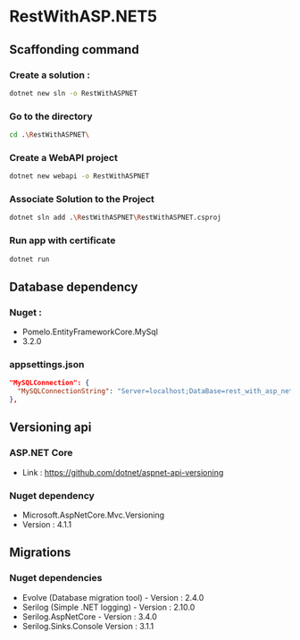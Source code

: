 # RestWithASP.NET5

## Scaffonding command

### Create a solution :
```bash
dotnet new sln -o RestWithASPNET
```
### Go to the directory
```bash
cd .\RestWithASPNET\
```
### Create a WebAPI project
```bash
dotnet new webapi -o RestWithASPNET
```
### Associate Solution to the Project
```bash
dotnet sln add .\RestWithASPNET\RestWithASPNET.csproj
```
### Run app with certificate
```bash
dotnet run
```

## Database dependency
### Nuget : 
- Pomelo.EntityFrameworkCore.MySql
- 3.2.0
### appsettings.json
```json
"MySQLConnection": {
  "MySQLConnectionString": "Server=localhost;DataBase=rest_with_asp_net;Uid=root;Pwd=admin123"
},
```
## Versioning api
### ASP.NET Core
- Link : https://github.com/dotnet/aspnet-api-versioning
### Nuget dependency 
- Microsoft.AspNetCore.Mvc.Versioning
- Version : 4.1.1
## Migrations
### Nuget dependencies
- Evolve (Database migration tool) - Version : 2.4.0
- Serilog (Simple .NET logging) - Version : 2.10.0
- Serilog.AspNetCore - Version : 3.4.0
- Serilog.Sinks.Console Version : 3.1.1
